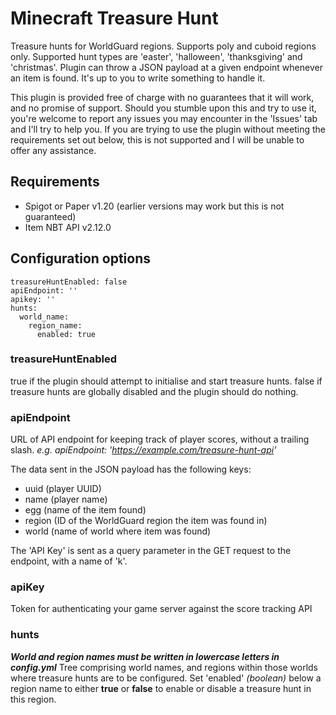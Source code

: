 # Minecraft Treasure Hunt
Treasure hunts for WorldGuard regions. Supports poly and cuboid regions only. Supported hunt types are 'easter', 'halloween', 'thanksgiving' and 'christmas'. Plugin can throw a JSON payload at a given endpoint whenever an item is found. It's up to you to write something to handle it.

This plugin is provided free of charge with no guarantees that it will work, and no promise of support. Should you stumble upon this and try to use it, you're welcome to report any issues you may encounter in the 'Issues' tab and I'll try to help you. If you are trying to use the plugin without meeting the requirements set out below, this is not supported and I will be unable to offer any assistance.

## Requirements
- Spigot or Paper v1.20 (earlier versions may work but this is not guaranteed)
- Item NBT API v2.12.0

## Configuration options
```
treasureHuntEnabled: false
apiEndpoint: ''
apikey: ''
hunts:
  world_name:
    region_name:
      enabled: true
```

### treasureHuntEnabled
true if the plugin should attempt to initialise and start treasure hunts.
false if treasure hunts are globally disabled and the plugin should do nothing.

### apiEndpoint
URL of API endpoint for keeping track of player scores, without a trailing slash.
_e.g. apiEndpoint: 'https://example.com/treasure-hunt-api'_

The data sent in the JSON payload has the following keys:
- uuid (player UUID)
- name (player name)
- egg (name of the item found)
- region (ID of the WorldGuard region the item was found in)
- world (name of world where item was found)

The 'API Key' is sent as a query parameter in the GET request to the endpoint, with a name of 'k'.

### apiKey
Token for authenticating your game server against the score tracking API

### hunts
_**World and region names must be written in lowercase letters in config.yml**_
Tree comprising world names, and regions within those worlds where treasure hunts are to be configured.
Set 'enabled' _(boolean)_ below a region name to either **true** or **false** to enable or disable a treasure hunt in this region.

